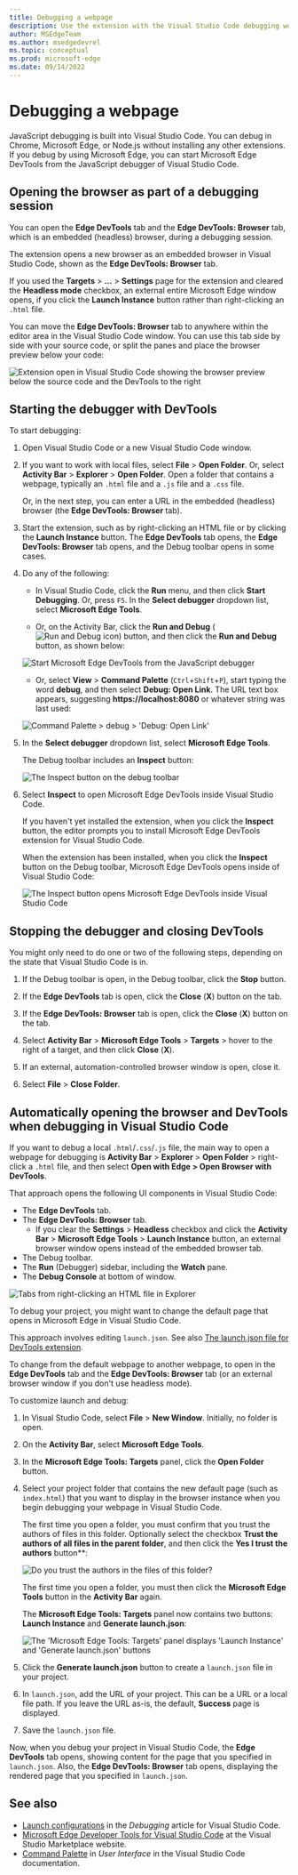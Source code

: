 ```yaml
---
title: Debugging a webpage
description: Use the extension with the Visual Studio Code debugging workflow in the Microsoft Edge Developer Tools extension for Visual Studio Code.
author: MSEdgeTeam
ms.author: msedgedevrel
ms.topic: conceptual
ms.prod: microsoft-edge
ms.date: 09/14/2022
---
```

# Debugging a webpage

<!-- TODO: test the steps in this article -->

JavaScript debugging is built into Visual Studio Code.  You can debug in Chrome, Microsoft Edge, or Node.js without installing any other extensions.  If you debug by using Microsoft Edge, you can start Microsoft Edge DevTools from the JavaScript debugger of Visual Studio Code.


<!-- ====================================================================== -->
## Opening the browser as part of a debugging session

You can open the **Edge DevTools** tab and the **Edge DevTools: Browser** tab, which is an embedded (headless) browser, during a <!-- todo: reword?  as part of a --> debugging session.

The extension opens a new browser as an embedded browser in Visual Studio Code, shown as the **Edge DevTools: Browser** tab.

If you used the **Targets** > **...** > **Settings** page for the extension and cleared the **Headless mode** checkbox, an external entire Microsoft Edge window opens, if you click the **Launch Instance** button rather than right-clicking an `.html` file.

You can move the **Edge DevTools: Browser** tab to anywhere within the editor area in the Visual Studio Code window.  You can use this tab side by side with your source code, or split the panes and place the browser preview below your code:

![Extension open in Visual Studio Code showing the browser preview below the source code and the DevTools to the right](./debugging-a-webpage-images/browser-split-down.png)


<!-- ====================================================================== -->
## Starting the debugger with DevTools

<!-- todo: what sets this kind of debugging apart from Sources tool of DevTools?  Clarify h2, improve .md filename -->

<!-- todo:
add missing steps
test steps from multiple starting states
retake screenshots to show assumed starting state/context
-->

To start debugging:

1. Open Visual Studio Code or a new Visual Studio Code window.

1. If you want to work with local files, select **File** > **Open Folder**.  Or, select **Activity Bar** > **Explorer** > **Open Folder**.  Open a folder that contains a webpage, typically an `.html` file and a `.js` file and a `.css` file.

   Or, in the next step, you can enter a URL in the embedded (headless) browser (the **Edge DevTools: Browser** tab).

1. Start the extension, such as by right-clicking an HTML file or by clicking the **Launch Instance** button.  The **Edge DevTools** tab opens, the **Edge DevTools: Browser** tab opens, and the Debug toolbar opens in some cases.

   <!-- TODO: test the steps in this article -->

1. Do any of the following:

   *  In Visual Studio Code, click the **Run** menu, and then click **Start Debugging**.  Or, press `F5`.  In the **Select debugger** dropdown list, select **Microsoft Edge Tools**.

   *  Or, on the Activity Bar, click the **Run and Debug** (![Run and Debug icon](./debugging-a-webpage-images/run-and-debug-icon.png)) button, and then click the **Run and Debug** button, as shown below:

   ![Start Microsoft Edge DevTools from the JavaScript debugger](./debugging-a-webpage-images/start-session.png)<!--todo: make capture match the above text-->

   *  Or, select **View** > **Command Palette** (`Ctrl`+`Shift`+`P`), start typing the word **debug**, and then select **Debug: Open Link**.  The URL text box appears, suggesting **https://localhost:8080** or whatever string was last used:

   ![Command Palette > debug > 'Debug: Open Link'](./debugging-a-webpage-images/command-palette-debug-open-link.png)

1. In the **Select debugger** dropdown list, select **Microsoft Edge Tools**.

   The Debug toolbar includes an **Inspect** button:<!-- TODO: In some above approaches, the Debug toolbar doesn't appear.  What UI steps do you do to make it appear?  The Run and Debug pane says "Open a file which can be debugged or run."-->

   ![The Inspect button on the debug toolbar](./debugging-a-webpage-images/inspect-button.png)

1. Select **Inspect** to open Microsoft Edge DevTools inside Visual Studio Code.

   If you haven't yet installed the extension, when you click the **Inspect** button, the editor prompts you to install Microsoft Edge DevTools extension for Visual Studio Code.

   When the extension has been installed, when you click the **Inspect** button on the Debug toolbar, Microsoft Edge DevTools opens inside of Visual Studio Code:

   ![The Inspect button opens Microsoft Edge DevTools inside Visual Studio Code](./debugging-a-webpage-images/tools-inside.png)


<!-- ====================================================================== -->
## Stopping the debugger and closing DevTools

You might only need to do one or two of the following steps, depending on the state that Visual Studio Code is in.

1. If the Debug toolbar is open, in the Debug toolbar, click the **Stop** button.

1. If the **Edge DevTools** tab is open, click the **Close** (**X**) button on the tab.

1. If the **Edge DevTools: Browser** tab is open, click the **Close** (**X**) button on the tab.

1. Select **Activity Bar** > **Microsoft Edge Tools** > **Targets** > hover to the right of a target, and then click **Close** (**X**).

1. If an external, automation-controlled browser window is open, close it.

1. Select **File** > **Close Folder**.


<!-- ====================================================================== -->
## Automatically opening the browser and DevTools when debugging in Visual Studio Code

If you want to debug a local `.html`/`.css`/`.js` file, the main way to open a webpage for debugging is **Activity Bar** > **Explorer** > **Open Folder** > right-click a `.html` file, and then select **Open with Edge > Open Browser with DevTools**.

That approach opens the following UI components in Visual Studio Code:
*  The **Edge DevTools** tab.
*  The **Edge DevTools: Browser** tab.
   * If you clear the **Settings** > **Headless** checkbox and click the **Activity Bar** > **Microsoft Edge Tools** > **Launch Instance** button, an external browser window opens instead of the embedded browser tab.
*  The Debug toolbar.
*  The **Run** (Debugger) sidebar, including the **Watch** pane.
*  The **Debug Console** at bottom of window.

![Tabs from right-clicking an HTML file in Explorer](./debugging-a-webpage-images/tabs-from-right-click-html-explorer.png)

To debug your project, you might want to change the default page that opens in Microsoft Edge in Visual Studio Code.

This approach involves editing `launch.json`.  See also [The launch.json file for DevTools extension](./launch-json.md).

To change from the default webpage to another webpage, to open in the **Edge DevTools** tab and the **Edge DevTools: Browser** tab (or an external browser window if you don't use headless mode).


To customize launch and debug:

1. In Visual Studio Code, select **File** > **New Window**.  Initially, no folder is open.

1. On the **Activity Bar**, select **Microsoft Edge Tools**.

1. In the **Microsoft Edge Tools: Targets** panel, click the **Open Folder** button.

1. Select your project folder that contains the new default page (such as `index.html`) that you want to display in the browser instance when you begin debugging your webpage in Visual Studio Code.

   The first time you open a folder, you must confirm that you trust the authors of files in this folder.  Optionally select the checkbox **Trust the authors of all files in the parent folder**, and then click the **Yes I trust the authors** button**:

   ![Do you trust the authors in the files of this folder?](./debugging-a-webpage-images/trust.png)

   The first time you open a folder, you must then click the **Microsoft Edge Tools** button in the **Activity Bar** again.

   The **Microsoft Edge Tools: Targets** panel now contains two buttons: **Launch Instance** and **Generate launch.json**:

   ![The 'Microsoft Edge Tools: Targets' panel displays 'Launch Instance' and 'Generate launch.json' buttons](./debugging-a-webpage-images/targets-buttons.png)

1. Click the **Generate launch.json** button to create a `launch.json` file in your project.

1. In `launch.json`, add the URL of your project.  This can be a URL or a local file path.  If you leave the URL as-is, the default, **Success** page is displayed.

1. Save the `launch.json` file.

Now, when you debug your project in Visual Studio Code, the **Edge DevTools** tab opens, showing content for the page that you specified in `launch.json`.  Also, the **Edge DevTools: Browser** tab opens, displaying the rendered page that you specified in `launch.json`.


<!-- ====================================================================== -->
## See also

* [Launch configurations](https://code.visualstudio.com/Docs/editor/debugging#_launch-configurations) in the _Debugging_ article for Visual Studio Code.
* [Microsoft Edge Developer Tools for Visual Studio Code](https://marketplace.visualstudio.com/items?itemName=ms-edgedevtools.vscode-edge-devtools) at the Visual Studio Marketplace website.
* [Command Palette](https://code.visualstudio.com/docs/getstarted/userinterface#_command-palette) in _User Interface_ in the Visual Studio Code documentation.
